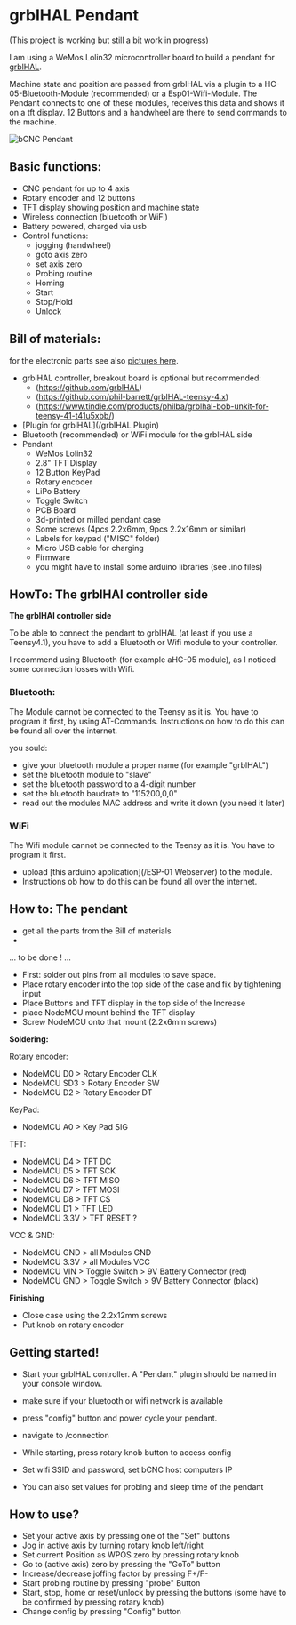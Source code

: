 # grblHAL Pendant

(This project is working but still a bit work in progress)

I am using a WeMos Lolin32 microcontroller board to build a pendant for [grblHAL](https://github.com/grblHAL).

Machine state and position are passed from grblHAL via a plugin to a HC-05-Bluetooth-Module (recommended) or a Esp01-Wifi-Module. The Pendant connects to one of these modules, receives this data and shows it on a tft display. 12 Buttons and a handwheel are there to send commands to the machine.

![bCNC Pendant](/Pictures/bCNC-pendant.jpg)

## Basic functions:

- CNC pendant for up to 4 axis
- Rotary encoder and 12 buttons
- TFT display showing position and machine state
- Wireless connection (bluetooth or WiFi)
- Battery powered, charged via usb
- Control functions:
  - jogging (handwheel)
  - goto axis zero
  - set axis zero
  - Probing routine
  - Homing
  - Start
  - Stop/Hold
  - Unlock

## Bill of materials:

for the electronic parts see also [pictures here](/Pictures).

- grblHAL controller, breakout board is optional but recommended:
  - (https://github.com/grblHAL)
  - (https://github.com/phil-barrett/grblHAL-teensy-4.x)
  - (https://www.tindie.com/products/philba/grblhal-bob-unkit-for-teensy-41-t41u5xbb/)
- [Plugin for grblHAL](/grblHAL Plugin)
- Bluetooth (recommended) or WiFi module for the grblHAL side
- Pendant
  - WeMos Lolin32
  - 2.8" TFT Display
  - 12 Button KeyPad
  - Rotary encoder
  - LiPo Battery
  - Toggle Switch
  - PCB Board
  - 3d-printed or milled pendant case
  - Some screws (4pcs 2.2x6mm, 9pcs 2.2x16mm or similar)
  - Labels for keypad ("MISC" folder)
  - Micro USB cable for charging
  - Firmware
  - you might have to install some arduino libraries (see .ino files)


## HowTo: The grblHAl controller side

**The grblHAl controller side**

To be able to connect the pendant to grblHAL (at least if you use a Teensy4.1), you have to add a Bluetooth or Wifi module to your controller.

I recommend using Bluetooth (for example aHC-05 module), as I noticed some connection losses with Wifi.

### Bluetooth:
The Module cannot be connected to the Teensy as it is. You have to program it first, by using AT-Commands. Instructions on how to do this can be found all over the internet.

you sould:
- give your bluetooth module a proper name (for example "grblHAL")
- set the bluetooth module to "slave"
- set the bluetooth password to a 4-digit number
- set the bluetooth baudrate to "115200,0,0"
- read out the modules MAC address and write it down (you need it later)

### WiFi
The Wifi module cannot be connected to the Teensy as it is. You have to program it first.

- upload [this arduino application](/ESP-01 Webserver) to the module.
- Instructions ob how to do this can be found all over the internet.

## How to: The pendant

- get all the parts from the Bill of materials
-


... to be done ! ...



- First: solder out pins from all modules to save space.
- Place rotary encoder into the top side of the case and fix by tightening input
- Place Buttons and TFT display in the top side of the Increase
- place NodeMCU mount behind the TFT display
- Screw NodeMCU onto that mount (2.2x6mm screws)

**Soldering:**

Rotary encoder:
- NodeMCU D0   >   Rotary Encoder CLK
- NodeMCU SD3  >   Rotary Encoder SW
- NodeMCU D2   >   Rotary Encoder DT

KeyPad:
- NodeMCU A0   >   Key Pad SIG

TFT:
- NodeMCU D4   >   TFT DC
- NodeMCU D5   >   TFT SCK
- NodeMCU D6   >   TFT MISO
- NodeMCU D7   >   TFT MOSI
- NodeMCU D8   >   TFT CS
- NodeMCU D1   >   TFT LED
- NodeMCU 3.3V >   TFT RESET ?

VCC & GND:
- NodeMCU GND  >   all Modules GND
- NodeMCU 3.3V >   all Modules VCC
- NodeMCU VIN  >   Toggle Switch  >  9V Battery Connector (red)
- NodeMCU GND  >   Toggle Switch  >  9V Battery Connector (black)


**Finishing**

- Close case using the 2.2x12mm screws
- Put knob on rotary encoder




## Getting started!

- Start your grblHAL controller. A "Pendant" plugin should be named in your console window.
- make sure if your bluetooth or wifi network is available
- press "config" button and power cycle your pendant.
- navigate to /connection


- While starting, press rotary knob button to access config
- Set wifi SSID and password, set bCNC host computers IP
- You can also set values for probing and sleep time of the pendant

## How to use?

- Set your active axis by pressing one of  the "Set" buttons
- Jog in active axis by turning rotary knob left/right
- Set current Position as WPOS zero by pressing rotary knob
- Go to (active axis) zero by pressing the "GoTo" button
- Increase/decrease joffing factor by pressing F+/F-
- Start probing routine by pressing "probe" Button
- Start, stop, home or reset/unlock by pressing the buttons (some have to be confirmed by pressing rotary knob)
- Change config by pressing "Config" button

